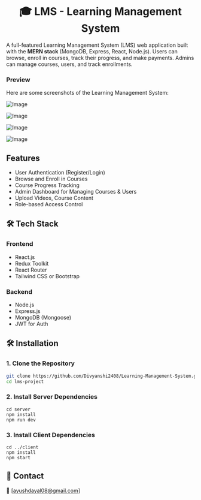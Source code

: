 <h1 align="center">🎓 LMS - Learning Management System</h1>

A full-featured Learning Management System (LMS) web application built with the **MERN stack** (MongoDB, Express, React, Node.js). Users can browse, enroll in courses, track their progress, and make payments. Admins can manage courses, users, and track enrollments.

### Preview

Here are some screenshots of the Learning Management System:

![Image](https://github.com/user-attachments/assets/5c482ee5-c8be-4796-83f0-e72d8235942f)

![Image](https://github.com/user-attachments/assets/ea83184c-e190-451a-9c06-69a0ae1c2dfd)

![Image](https://github.com/user-attachments/assets/76c764cb-f8f0-457b-a355-0e1de9d86a9a)

![Image](https://github.com/user-attachments/assets/66876e27-6155-4458-8cf9-d1e905983aca)

## Features

- User Authentication (Register/Login)
- Browse and Enroll in Courses
- Course Progress Tracking
- Admin Dashboard for Managing Courses & Users
- Upload Videos, Course Content
- Role-based Access Control

## 🛠️ Tech Stack

### Frontend
- React.js
- Redux Toolkit
- React Router
- Tailwind CSS or Bootstrap

### Backend
- Node.js
- Express.js
- MongoDB (Mongoose)
- JWT for Auth

## 🛠️ Installation

### 1. Clone the Repository

```bash
git clone https://github.com/Divyanshi2408/Learning-Management-System.git
cd lms-project
```
### 2. Install Server Dependencies
```
cd server
npm install
npm run dev
```

### 3. Install Client Dependencies
```
cd ../client
npm install
npm start
```

## 💬 Contact
📧 [ayushdayal08@gmail.com]

